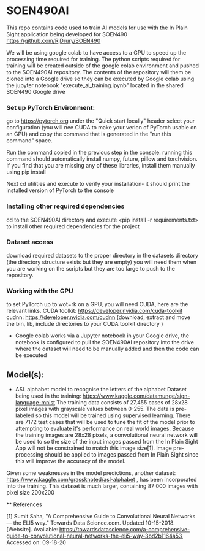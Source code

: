 # SOEN490AI

This repo contains code used to train AI models for use with the In Plain Sight application being developed for SOEN490
https://github.com/RjDrury/SOEN490

We will be using google colab to have access to a GPU to speed up the processing time required for training.
The python scripts required for training will be created outside of the google colab environment and pushed to the 
SOEN490AI repository.  The contents of the repository will them be cloned into a Google drive so they can be executed
by Google colab using the jupyter notebook "execute_ai_training.ipynb" located in the shared SOEN490 Google drive   


### Set up PyTorch Environment:

go to https://pytorch.org under the "Quick start locally" header select your configuration (you will nee CUDA to make 
your verion of PyTorch usable on an GPU) and copy the command that is generated in the "run this command" space.

Run the command copied in the previous step in the console. running this command should automatically install 
numpy, future, pillow and torchvision.
If you find that you are missing any of these libraries, install them manually using pip install

Next cd utilities and execute <python version.py> to verify your installation- it should print the installed version of 
PyTorch to the console

### Installing other required dependencies
cd to the SOEN490AI directory and execute <pip install -r requirements.txt> to install other required dependencies
for the project

### Dataset access 
download required datasets to the proper directory in the datasets directory (the directory structure exists but 
they are empty) you will need them when you are working on the scripts but they are too large to push to the 
repository.

### Working with the GPU
to set PyTorch up to wot=rk on a GPU, you will need CUDA, here are the relevant links.
CUDA toolkit: https://developer.nvidia.com/cuda-toolkit
cudnn: https://developer.nvidia.com/cudnn (download, extract and move the bin, lib, include directories to your CUDA 
toolkit directory )

* Google colab works via a Jupyter notebook in your Google drive, the notebook is configured to pull the SOEN490AI 
repository into the drive where the dataset will need to be manually added and then the code can be executed


## Model(s):

* ASL alphabet model to recognise the letters of the alphabet 
Dataset being used in the training: https://www.kaggle.com/datamunge/sign-language-mnist
The training data consists of 27,455 cases of 28x28 pixel images with grayscale values between 0-255.  The data is 
pre-labeled so this model will be trained using supervised learning.  There are 7172 test cases that will be used to 
tune the fit of the model prior to attempting to evaluate it's performance on real world images.
Because the training images are 28x28 pixels, a convolutional neural network will be used to so the size of the input 
images passed from the In Plain Sight App will not be constrained to match this image size\[1\].  Image pre-processing 
should be applied to images passed from In Plain Sight since this will improve the accuracy of the model.

Given some weaknesses in the model predictions, another dataset: https://www.kaggle.com/grassknoted/asl-alphabet , has 
been incorporated into the training.  This dataset is much larger, containing 87 000 images with pixel size 200x200 

** References

\[1\] Sumit Saha, "A Comprehensive Guide to Convolutional Neural Networks — the ELI5 way." Towards Data Science.com. 
Updated 10-15-2018. \[Website\]. 
Available: https://towardsdatascience.com/a-comprehensive-guide-to-convolutional-neural-networks-the-eli5-way-3bd2b1164a53, 
Accessed on: 09-18-20